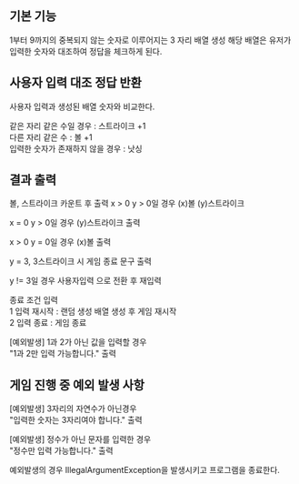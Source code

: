 ## 기본 기능
1부터 9까지의 중복되지 않는 숫자로 이루어지는 3 자리 배열 생성
해당 배열은 유저가 입력한 숫자와 대조하여 정답을 체크하게 된다.

## 사용자 입력 대조 정답 반환
사용자 입력과 생성된 배열 숫자와 비교한다. <br>

같은 자리 같은 수일 경우 : 스트라이크 +1 <br>
다른 자리 같은 수 : 볼 +1 <br>
입력한 숫자가 존재하지 않을 경우 : 낫싱 <br>

## 결과 출력 <br>
볼, 스트라이크 카운트 후 출력
x > 0 y > 0일 경우 (x)볼 (y)스트라이크

x = 0 y > 0일 경우 (y)스트라이크 출력

x > 0 y = 0일 경우 (x)볼 출력 

y = 3, 3스트라이크 시 게임 종료 문구 출력

y != 3일 경우 사용자입력 으로 전환 후 재입력


종료 조건 입력 <br>
1 입력 재시작 : 랜덤 생성 배열 생성 후 게임 재시작 <br>
2 입력 종료 : 게임 종료 <br>

[예외발생] 1과 2가 아닌 값을 입력할 경우 <br>
"1과 2만 입력 가능합니다." 출력  <br>

## 게임 진행 중 예외 발생 사항
[예외발생] 3자리의 자연수가 아닌경우 <br>
"입력한 숫자는 3자리여야 합니다." 출력

[예외발생] 정수가 아닌 문자를 입력한 경우 <br>
"정수만 입력 가능합니다." 출력

예외발생의 경우 IllegalArgumentException을 발생시키고 프로그램을 종료한다.

